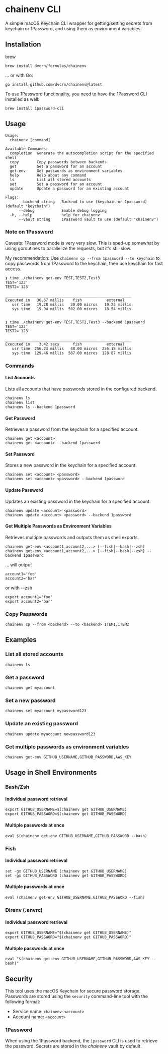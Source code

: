 # chainenv CLI

A simple macOS Keychain CLI wrapper for getting/setting secrets from keychain or 1Password, and using them as environment variables.

## Installation

brew

```
brew install dvcrn/formulas/chainenv
```

... or with Go: 

```
go install github.com/dvcrn/chainenv@latest
```

To use 1Password functionality, you need to have the 1Password CLI installed as well:

```
brew install 1password-cli
```


## Usage

```
Usage:
  chainenv [command]

Available Commands:
  completion  Generate the autocompletion script for the specified shell
  copy        Copy passwords between backends
  get         Get a password for an account
  get-env     Get passwords as environment variables
  help        Help about any command
  ls          List all stored accounts
  set         Set a password for an account
  update      Update a password for an existing account

Flags:
      --backend string   Backend to use (keychain or 1password) (default "keychain")
      --debug            Enable debug logging
  -h, --help             help for chainenv
      --vault string     1Password vault to use (default "chainenv")
```


### Note on 1Password

Caveats: 1Password mode is very very slow. This is sped-up somewhat by using goroutines to parallelize the requests, but it's still slow.

My recommendation: Use `chainenv cp --from 1password --to keychain` to copy passwords from 1Password to the keychain, then use keychain for fast access.

```
❯ time ./chainenv get-env TEST,TEST2,Test3
TEST='123'
TEST2='123'

________________________________________________________
Executed in   36.67 millis    fish           external
   usr time   19.28 millis   30.00 micros   19.25 millis
   sys time   19.04 millis  502.00 micros   18.54 millis


❯ time ./chainenv get-env TEST,TEST2,Test3 --backend 1password
TEST='123'
TEST2='123'

________________________________________________________
Executed in    3.42 secs      fish           external
   usr time  256.23 millis   48.00 micros  256.18 millis
   sys time  129.46 millis  587.00 micros  128.87 millis
```


### Commands

#### List Accounts
Lists all accounts that have passwords stored in the configured backend.

```
chainenv ls
chainenv list
chainenv ls --backend 1password
```

#### Get Password
Retrieves a password from the keychain for a specified account.


```
chainenv get <account>
chainenv get <account> --backend 1password
```

#### Set Password
Stores a new password in the keychain for a specified account.


```
chainenv set <account> <password>
chainenv set <account> <password> --backend 1password
```


#### Update Password
Updates an existing password in the keychain for a specified account.


```
chainenv update <account> <password>
chainenv update <account> <password> --backend 1password
```


#### Get Multiple Passwords as Environment Variables
Retrieves multiple passwords and outputs them as shell exports.


```
chainenv get-env <account1,account2,...> [--fish|--bash|--zsh]
chainenv get-env <account1,account2,...> [--fish|--bash|--zsh] --backend 1password
```

... will output 

```
account1='foo'
account2='bar'
```

or with --zsh 

```
export account1='foo'
export account2='bar'
```

### Copy Passwords

```
chainenv cp --from <backend> --to <backend> ITEM1,ITEM2
```

## Examples

### List all stored accounts
```
chainenv ls
```

### Get a password
```
chainenv get myaccount
```

### Set a new password
```
chainenv set myaccount mypassword123
```

### Update an existing password
```
chainenv update myaccount newpassword123
```

### Get multiple passwords as environment variables
```
chainenv get-env GITHUB_USERNAME,GITHUB_PASSWORD,AWS_KEY
```


## Usage in Shell Environments

### Bash/Zsh


#### Individual password retrieval
```
export GITHUB_USERNAME=$(chainenv get GITHUB_USERNAME)
export GITHUB_PASSWORD=$(chainenv get GITHUB_PASSWORD)
```

#### Multiple passwords at once
```
eval $(chainenv get-env GITHUB_USERNAME,GITHUB_PASSWORD --bash)
```


### Fish


#### Individual password retrieval
```
set -gx GITHUB_USERNAME (chainenv get GITHUB_USERNAME)
set -gx GITHUB_PASSWORD (chainenv get GITHUB_PASSWORD)
```

#### Multiple passwords at once
```
eval (chainenv get-env GITHUB_USERNAME,GITHUB_PASSWORD --fish)
```


### Direnv (.envrc)

#### Individual password retrieval
```
export GITHUB_USERNAME="$(chainenv get GITHUB_USERNAME)"
export GITHUB_PASSWORD="$(chainenv get GITHUB_PASSWORD)"
```

#### Multiple passwords at once

```
eval "$(chainenv get-env GITHUB_USERNAME,GITHUB_PASSWORD,AWS_KEY --bash)"
```

## Security

This tool uses the macOS Keychain for secure password storage. Passwords are stored using the `security` command-line tool with the following format:

- Service name: `chainenv-<account>`
- Account name: `<account>`


### 1Password

When using the 1Password backend, the `1password` CLI is used to retrieve the password. Secrets are stored in the *chainenv* vault by default.
